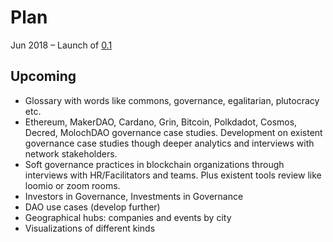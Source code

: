 # Plan

Jun 2018 – Launch of [0.1](./)

## Upcoming

* Glossary with words like commons, governance, egalitarian, plutocracy etc.
* Ethereum, MakerDAO, Cardano, Grin, Bitcoin, Polkdadot, Cosmos, Decred, MolochDAO  governance case studies. Development on existent governance case studies though deeper analytics and interviews with network stakeholders.
* Soft governance practices in blockchain organizations through interviews with HR/Facilitators and teams. Plus existent tools review like loomio or zoom rooms.
* Investors in Governance, Investments in Governance
* DAO use cases \(develop further\)
* Geographical hubs: companies and events by city
* Visualizations of different kinds


